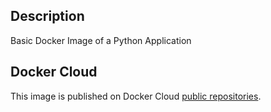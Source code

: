 ## Description

Basic Docker Image of a Python Application

## Docker Cloud

This image is published on Docker Cloud [public repositories](https://cloud.docker.com/swarm/deocampo/repository/docker/deocampo/doc-flask-app/general).

